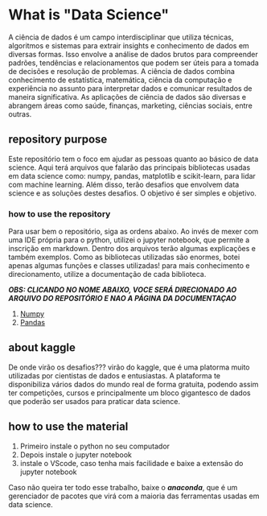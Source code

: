 # What is "Data Science" 

A ciência de dados é um campo interdisciplinar que utiliza técnicas, algoritmos e sistemas para extrair insights e conhecimento de dados em diversas formas. Isso envolve a análise de dados brutos para compreender padrões, tendências e relacionamentos que podem ser úteis para a tomada de decisões e resolução de problemas. A ciência de dados combina conhecimento de estatística, matemática, ciência da computação e experiência no assunto para interpretar dados e comunicar resultados de maneira significativa. As aplicações de ciência de dados são diversas e abrangem áreas como saúde, finanças, marketing, ciências sociais, entre outras.

## repository purpose 

Este repositório tem o foco em ajudar as pessoas quanto ao básico de data science. Aqui terá arquivos que falarão das principais bibliotecas usadas em data science como: numpy, pandas, matplotlib e scikit-learn, para lidar com machine learning. Além disso, terão desafios que envolvem data science e as soluções destes desafios. O objetivo é ser simples e objetivo. 

### how to use the repository 

Para usar bem o repositório, siga as ordens abaixo. Ao invés de mexer com uma IDE própria para o python, utilizei o jupyter notebook, que permite a inscrição em markdown. Dentro dos arquivos terão algumas explicações e também exemplos. Como as bibliotecas utilizadas são enormes, botei apenas algumas funções e classes utilizadas! para mais conhecimento e direcionamento, utilize a documentação de cada biblioteca.

***OBS: CLICANDO NO NOME ABAIXO, VOCE SERÁ DIRECIONADO AO ARQUIVO DO REPOSITÓRIO E NAO A PÁGINA DA DOCUMENTAÇAO***
 
1. <a href = https://github.com/Filipe-Samuel-p/data-science_learning/blob/main/numpy.ipynb> Numpy </a>
2. <a href = https://github.com/Filipe-Samuel-p/data-science_learning/blob/main/pandas.ipynb > Pandas </a>

## about kaggle 

De onde virão os desafios??? 
virão do kaggle, que é uma platorma muito utilizadas por cientistas de dados e entusiastas. A plataforma te disponibiliza vários dados do mundo real de forma gratuita, podendo assim ter competições, cursos e principalmente um bloco gigantesco de dados que poderão ser usados para praticar data science.

## how to use the material 

1. Primeiro instale o python no seu computador
2. Depois instale o jupyter notebook 
3. instale o VScode, caso tenha mais facilidade e baixe a extensão do jupyter notebook

Caso não queira ter todo esse trabalho, baixe o ***anaconda***, que é um gerenciador de pacotes que virá com a maioria das ferramentas usadas em data science. 
